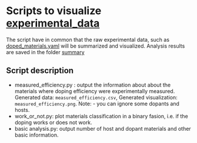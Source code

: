 # Scripts to visualize [experimental_data](https://github.com/NanomatchGmbH/doping_lib/tree/main/experimental_data)

The script have in common that the raw experimental data, such as [doped_materials.yaml](https://github.com/NanomatchGmbH/doping_lib/experimental_data/doped_materials.yaml) will be summarized and visualized. Analysis results are saved in the folder [summary](https://github.com/NanomatchGmbH/doping_lib/experimental_data/summary)

## Script description
- measured_efficiency.py : output the information about about the materials where doping efficiency were experimentally measured. Generated data: `measured_efficiency.csv`, Generated visualization: `measured_efficiency.png`. Note: - you can ignore some dopants and hosts.
- work_or_not.py: plot materials classification in a binary fasion, i.e. if the doping works or does not work.
- basic analysis.py: output number of host and dopant materials and other basic information.
